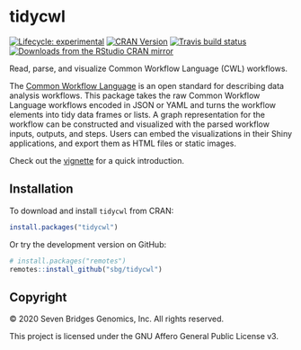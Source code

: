 # tidycwl

[![Lifecycle: experimental](https://img.shields.io/badge/lifecycle-experimental-orange.svg)](https://lifecycle.r-lib.org/articles/stages.html#experimental-1)
[![CRAN Version](https://www.r-pkg.org/badges/version/tidycwl)](https://cran.r-project.org/package=tidycwl)
[![Travis build status](https://app.travis-ci.com/sbg/tidycwl.svg?branch=master)](https://app.travis-ci.com/github/sbg/tidycwl)
[![Downloads from the RStudio CRAN mirror](https://cranlogs.r-pkg.org/badges/grand-total/tidycwl)](https://cran.r-project.org/package=tidycwl)

Read, parse, and visualize Common Workflow Language (CWL) workflows.

The [Common Workflow Language](https://www.commonwl.org/) is an open standard for describing data analysis workflows. This package takes the raw Common Workflow Language workflows encoded in JSON or YAML and turns the workflow elements into tidy data frames or lists. A graph representation for the workflow can be constructed and visualized with the parsed workflow inputs, outputs, and steps. Users can embed the visualizations in their Shiny applications, and export them as HTML files or static images.

Check out the [vignette](https://sbg.github.io/tidycwl/articles/tidycwl.html) for a quick introduction.

## Installation

To download and install `tidycwl` from CRAN:

```r
install.packages("tidycwl")
```

Or try the development version on GitHub:

```r
# install.packages("remotes")
remotes::install_github("sbg/tidycwl")
```

## Copyright

© 2020 Seven Bridges Genomics, Inc. All rights reserved.

This project is licensed under the GNU Affero General Public License v3.
